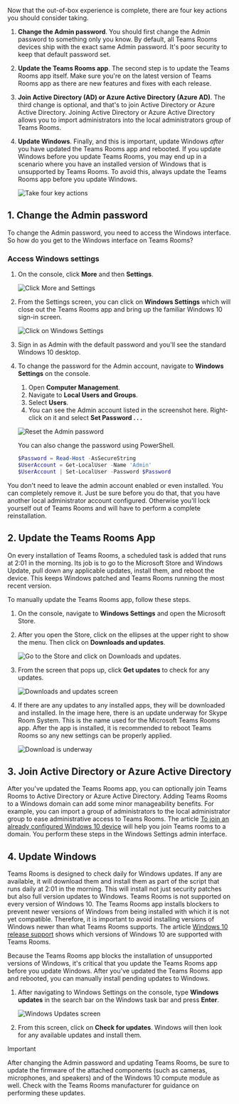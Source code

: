 Now that the out-of-box experience is complete, there are four key actions you should consider taking.

1. **Change the Admin password**. You should first change the Admin password to something only you know. By default, all Teams Rooms devices ship with the exact same Admin password. It's poor security to keep that default password set.
1. **Update the Teams Rooms app**. The second step is to update the Teams Rooms app itself. Make sure you're on the latest version of Teams Rooms app as there are new features and fixes with each release.
1. **Join Active Directory (AD) or Azure Active Directory (Azure AD)**. The third change is optional, and that's to join Active Directory or Azure Active Directory. Joining Active Directory or Azure Active Directory allows you to import administrators into the local administrators group of Teams Rooms.
1. **Update Windows**. Finally, and this is important, update Windows *after* you have updated the Teams Rooms app and rebooted. If you update Windows before you update Teams Rooms, you may end up in a scenario where you have an installed version of Windows that is unsupported by Teams Rooms. To avoid this, always update the Teams Rooms app before you update Windows.

   ![Take four key actions](../media/four-key-actions.png)

## 1. Change the Admin password

To change the Admin password, you need to access the Windows interface. So how do you get to the Windows interface on Teams Rooms?

### Access Windows settings

1. On the console, click **More** and then **Settings**.

   ![Click More and Settings](../media/more-button-settings.png)

1. From the Settings screen, you can click on **Windows Settings** which will close out the Teams Rooms app and bring up the familiar Windows 10 sign-in screen.

   ![Click on Windows Settings](../media/windows-settings.png)

1. Sign in as Admin with the default password and you'll see the standard Windows 10 desktop.
1. To change the password for the Admin account, navigate to **Windows Settings** on the console.
   1. Open  **Computer Management**.
   1. Navigate to **Local Users and Groups**.
   1. Select **Users**.
   1. You can see the Admin account listed in the screenshot here. Right-click on it and select **Set Password . . .**

   ![Reset the Admin password](../media/navigate-set-admin-password.png)

   You can also change the password using PowerShell.

   ```powershell
   $Password = Read-Host -AsSecureString  
   $UserAccount = Get-LocalUser -Name 'Admin'  
   $UserAccount | Set-LocalUser -Password $Password
   ```

You don't need to leave the admin account enabled or even installed. You can completely remove it. Just be sure before you do that, that you have another local administrator account configured. Otherwise you'll lock yourself out of Teams Rooms and will have to perform a complete reinstallation.

## 2. Update the Teams Rooms App

On every installation of Teams Rooms, a scheduled task is added that runs at 2:01  in the morning. Its job is to go to the Microsoft Store and Windows Update, pull down any applicable updates, install them, and reboot the device. This keeps Windows patched and Teams Rooms running the most recent version.

To manually update the Teams Rooms app, follow these steps.

1. On the console, navigate to **Windows Settings** and open the Microsoft Store.  
1. After you open the Store, click on the ellipses at the upper right to show the menu. Then click on **Downloads and updates**.

   ![Go to the Store and click on Downloads and updates.](../media/manual-teams-app-update-store.png)

1. From the screen that pops up, click **Get updates** to check for any updates.

   ![Downloads and updates screen](../media/store-downloads-updates.png)

1. If there are any updates to any installed apps, they will be downloaded and installed. In the image here, there is an update underway for Skype Room System. This is the name used for the Microsoft Teams Rooms app. After the app is installed, it is recommended to reboot Teams Rooms so any new settings can be properly applied.

   ![Download is underway](../media/downloads-updates-queue.png)

## 3. Join Active Directory or Azure Active Directory

After you've updated the Teams Rooms app, you can optionally join Teams Rooms to Active Directory or Azure Active Directory. Adding Teams Rooms to a Windows domain can add some minor manageability benefits. For example, you can import a group of administrators to the local administrator group to ease administrative access to Teams Rooms. The article [To join an already configured Windows 10 device](/azure/active-directory/user-help/user-help-join-device-on-network#to-join-an-already-configured-windows-10-device) will help you join Teams rooms to a domain. You perform these steps in the Windows Settings admin interface.

## 4. Update Windows

Teams Rooms is designed to check daily for Windows updates. If any are available, it will download them and install them as part of the script that runs daily at 2:01 in the morning. This will install not just security patches but also  full version updates to Windows. Teams Rooms is not supported on every version of Windows 10. The Teams Rooms app installs blockers to prevent newer versions of Windows from being installed with which it is not yet compatible. Therefore, it is important to avoid installing versions of Windows newer than what Teams Rooms supports. The article [Windows 10 release support](/MicrosoftTeams/rooms/rooms-lifecycle-support#windows-10-release-support?azure-portal=true) shows which versions of Windows 10 are supported with Teams Rooms.

Because the Teams Rooms app blocks the installation of unsupported versions of Windows, it's critical that you update the Teams Rooms app before you update Windows. After you've updated the Teams Rooms app and rebooted, you can manually install pending updates to Windows.

1. After navigating to Windows Settings on the console, type **Windows updates** in the search bar on the Windows task bar and press **Enter**.

   ![Windows Updates screen](../media/windows-updates-screen.png)

2. From this screen, click on **Check for updates**. Windows will then look for any available updates and install them.

> [!IMPORTANT]
> After changing the Admin password and updating Teams Rooms, be sure to update the firmware of the attached components (such as cameras, microphones, and speakers) and of the Windows 10 compute module as well. Check with the Teams Rooms manufacturer for guidance on performing these updates.
>
